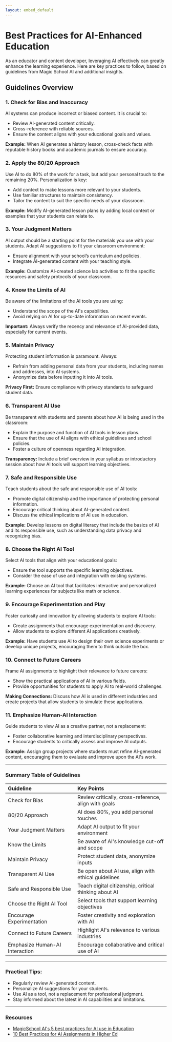 ```yaml
---
layout: embed_default
---
```


# Best Practices for AI-Enhanced Education

As an educator and content developer, leveraging AI effectively can greatly enhance the learning experience. Here are key practices to follow, based on guidelines from Magic School AI and additional insights.

## Guidelines Overview

### 1. Check for Bias and Inaccuracy

AI systems can produce incorrect or biased content. It is crucial to:

- Review AI-generated content critically.
- Cross-reference with reliable sources.
- Ensure the content aligns with your educational goals and values.

**Example:** When AI generates a history lesson, cross-check facts with reputable history books and academic journals to ensure accuracy.

### 2. Apply the 80/20 Approach

Use AI to do 80% of the work for a task, but add your personal touch to the remaining 20%. Personalization is key:

- Add context to make lessons more relevant to your students.
- Use familiar structures to maintain consistency.
- Tailor the content to suit the specific needs of your classroom.

**Example:** Modify AI-generated lesson plans by adding local context or examples that your students can relate to.

### 3. Your Judgment Matters

AI output should be a starting point for the materials you use with your students. Adapt AI suggestions to fit your classroom environment:

- Ensure alignment with your school’s curriculum and policies.
- Integrate AI-generated content with your teaching style.

**Example:** Customize AI-created science lab activities to fit the specific resources and safety protocols of your classroom.

### 4. Know the Limits of AI

Be aware of the limitations of the AI tools you are using:

- Understand the scope of the AI's capabilities.
- Avoid relying on AI for up-to-date information on recent events.

<div class="alert alert-block alert-info">
<b>Important:</b> Always verify the recency and relevance of AI-provided data, especially for current events.
</div>

### 5. Maintain Privacy

Protecting student information is paramount. Always:

- Refrain from adding personal data from your students, including names and addresses, into AI systems.
- Anonymize data before inputting it into AI tools.

<div class="alert alert-block alert-info">
<b>Privacy First:</b> Ensure compliance with privacy standards to safeguard student data.
</div>

### 6. Transparent AI Use

Be transparent with students and parents about how AI is being used in the classroom:

- Explain the purpose and function of AI tools in lesson plans.
- Ensure that the use of AI aligns with ethical guidelines and school policies.
- Foster a culture of openness regarding AI integration.

<div class="alert alert-block alert-info">
<b>Transparency:</b> Include a brief overview in your syllabus or introductory session about how AI tools will support learning objectives.
</div>

### 7. Safe and Responsible Use

Teach students about the safe and responsible use of AI tools:

- Promote digital citizenship and the importance of protecting personal information.
- Encourage critical thinking about AI-generated content.
- Discuss the ethical implications of AI use in education.

**Example:** Develop lessons on digital literacy that include the basics of AI and its responsible use, such as understanding data privacy and recognizing bias.

### 8. Choose the Right AI Tool

Select AI tools that align with your educational goals:

- Ensure the tool supports the specific learning objectives.
- Consider the ease of use and integration with existing systems.

**Example:** Choose an AI tool that facilitates interactive and personalized learning experiences for subjects like math or science.

### 9. Encourage Experimentation and Play

Foster curiosity and innovation by allowing students to explore AI tools:

- Create assignments that encourage experimentation and discovery.
- Allow students to explore different AI applications creatively.

**Example:** Have students use AI to design their own science experiments or develop unique projects, encouraging them to think outside the box.

### 10. Connect to Future Careers

Frame AI assignments to highlight their relevance to future careers:

- Show the practical applications of AI in various fields.
- Provide opportunities for students to apply AI to real-world challenges.

<div class="alert alert-block alert-info">
<b>Making Connections:</b> Discuss how AI is used in different industries and create projects that allow students to simulate these applications.
</div>

### 11. Emphasize Human-AI Interaction

Guide students to view AI as a creative partner, not a replacement:

- Foster collaborative learning and interdisciplinary perspectives.
- Encourage students to critically assess and improve AI outputs.

**Example:** Assign group projects where students must refine AI-generated content, encouraging them to evaluate and improve upon the AI's work.

* * *

### Summary Table of Guidelines

| Guideline                    | Key Points                                              |
|:-----------------------------|:--------------------------------------------------------|
| Check for Bias               | Review critically, cross-reference, align with goals    |
| 80/20 Approach               | AI does 80%, you add personal touches                   |
| Your Judgment Matters        | Adapt AI output to fit your environment                 |
| Know the Limits              | Be aware of AI's knowledge cut-off and scope            |
| Maintain Privacy             | Protect student data, anonymize inputs                  |
| Transparent AI Use           | Be open about AI use, align with ethical guidelines     |
| Safe and Responsible Use     | Teach digital citizenship, critical thinking about AI   |
| Choose the Right AI Tool     | Select tools that support learning objectives           |
| Encourage Experimentation    | Foster creativity and exploration with AI               |
| Connect to Future Careers    | Highlight AI's relevance to various industries          |
| Emphasize Human-AI Interaction| Encourage collaborative and critical use of AI          |

* * *

### Practical Tips:

- Regularly review AI-generated content.
- Personalize AI suggestions for your students.
- Use AI as a tool, not a replacement for professional judgment.
- Stay informed about the latest in AI capabilities and limitations.

* * *

### Resources

* [MagicSchool AI's 5 best practices for AI use in Education](https://www.youtube.com/watch?v=kcfcGRxTf0M)
* [10 Best Practices for AI Assignments in Higher Ed](https://acue.org/blog/unlocking-human-ai-potential-10-best-practices-for-ai-assignments-in-higher-ed/)
